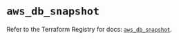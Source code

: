 # `aws_db_snapshot`

Refer to the Terraform Registry for docs: [`aws_db_snapshot`](https://registry.terraform.io/providers/hashicorp/aws/6.10.0/docs/resources/db_snapshot).
